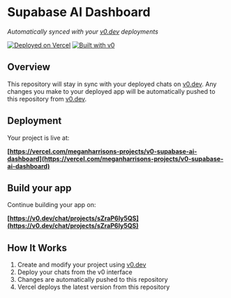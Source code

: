 # Supabase AI Dashboard

*Automatically synced with your [v0.dev](https://v0.dev) deployments*

[![Deployed on Vercel](https://img.shields.io/badge/Deployed%20on-Vercel-black?style=for-the-badge&logo=vercel)](https://vercel.com/meganharrisons-projects/v0-supabase-ai-dashboard)
[![Built with v0](https://img.shields.io/badge/Built%20with-v0.dev-black?style=for-the-badge)](https://v0.dev/chat/projects/sZraP6ly5QS)

## Overview

This repository will stay in sync with your deployed chats on [v0.dev](https://v0.dev).
Any changes you make to your deployed app will be automatically pushed to this repository from [v0.dev](https://v0.dev).

## Deployment

Your project is live at:

**[https://vercel.com/meganharrisons-projects/v0-supabase-ai-dashboard](https://vercel.com/meganharrisons-projects/v0-supabase-ai-dashboard)**

## Build your app

Continue building your app on:

**[https://v0.dev/chat/projects/sZraP6ly5QS](https://v0.dev/chat/projects/sZraP6ly5QS)**

## How It Works

1. Create and modify your project using [v0.dev](https://v0.dev)
2. Deploy your chats from the v0 interface
3. Changes are automatically pushed to this repository
4. Vercel deploys the latest version from this repository